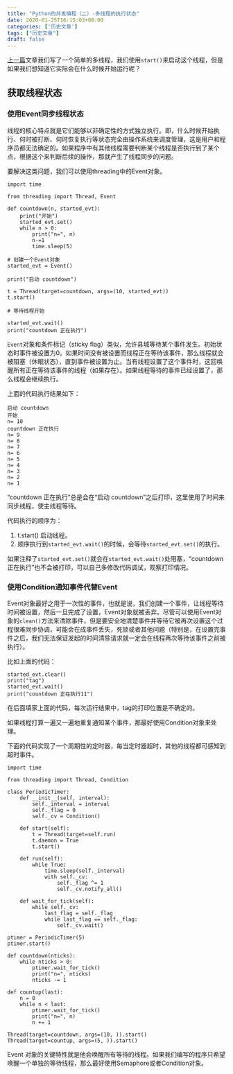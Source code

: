 ```yaml
---
title: "Python的并发编程（二）-多线程的执行状态"
date: 2020-01-25T16:15:03+08:00
categories: ['历史文章']
tags: ["历史文章"]
draft: false
---
```


[上一篇](https://zz.zzs7.top/python-concurrent-1.html)文章我们写了一个简单的多线程，我们使用`start()`来启动这个线程，但是如果我们想知道它实际会在什么时候开始运行呢？

## 获取线程状态

### 使用Event同步线程状态

线程的核心特点就是它们能够以非确定性的方式独立执行。即，什么时候开始执行、何时被打断、何时恢复执行等状态完全由操作系统来调度管理，这是用户和程序员都无法确定的。如果程序中有其他线程需要判断某个线程是否执行到了某个点，根据这个来判断后续的操作，那就产生了线程同步的问题。

要解决这类问题，我们可以使用threading中的Event对象。



```
import time

from threading import Thread, Event

def countdown(n, started_evt):
    print("开始")
    started_evt.set()
    while n > 0:
        print("n=", n)
        n-=1
        time.sleep(5)

# 创建一个Event对象
started_evt = Event()

print("启动 countdown")

t = Thread(target=countdown, args=(10, started_evt))
t.start()

# 等待线程开始

started_evt.wait()
print("countdown 正在执行")
```

`Event`对象和条件标记（sticky flag）类似，允许县城等待某个事件发生。初始状态时事件被设置为0。如果时间没有被设置而线程正在等待该事件，那么线程就会被阻塞（休眠状态），直到事件被设置为止。当有线程设置了这个事件时，这回唤醒所有正在等待该事件的线程（如果存在）。如果线程等待的事件已经设置了，那么线程会继续执行。

上面的代码执行结果如下：

```
启动 countdown
开始
n= 10
countdown 正在执行
n= 9
n= 8
n= 7
n= 6
n= 5
n= 4
n= 3
n= 2
n= 1
```

“countdown 正在执行”总是会在“启动 countdown”之后打印，这里使用了时间来同步线程，使主线程等待。

代码执行的顺序为：

1. t.start() 启动线程。
2. 顺序执行到`started_evt.wait()`的时候，会等待`started_evt.set()`的执行。

如果注释了`started_evt.set()`就会在`started_evt.wait()`处阻塞，“countdown 正在执行”也不会被打印，可以自己多修改代码调试，观察打印情况。

### 使用Condition通知事件代替Event

Event对象最好之用于一次性的事件，也就是说，我们创建一个事件，让线程等待时间被设置，然后一旦完成了设置，Event对象就被丢弃。尽管可以使用Event对象的`clean()`方法来清除事件，但是要安全地清楚事件并等待它被再次设置这个过程很难同步协调，可能会在成事件丢失，死锁或者其他问题（特别是，在设置完事件之后，我们无法保证发起的时间清除请求就一定会在线程再次等待该事件之前被执行）。

比如上面的代码：

```
started_evt.clear()
print("tag")
started_evt.wait()
print("countdown 正在执行11")
```

在后面填家上面的代码，每次运行结果中，tag的打印位置是不确定的。

如果线程打算一遍又一遍地重复通知某个事件，那最好使用Condition对象来处理。

下面的代码实现了一个周期性的定时器，每当定时器超时，其他的线程都可感知到超时事件。

```
import time

from threading import Thread, Condition

class PeriodicTimer:
    def __init__(self, interval):
        self._interval = interval
        self._flag = 0
        self._cv = Condition()

    def start(self):
        t = Thread(target=self.run)
        t.daemon = True
        t.start()

    def run(self):
        while True:
            time.sleep(self._interval)
            with self._cv:
                self._flag ^= 1
                self._cv.notify_all()

    def wait_for_tick(self):
        while self._cv:
            last_flag = self._flag
            while last_flag == self._flag:
                self._cv.wait()

ptimer = PeriodicTimer(5)
ptimer.start()

def countdown(nticks):
    while nticks > 0:
        ptimer.wait_for_tick()
        print("n=", nticks)
        nticks -= 1

def countup(last):
    n = 0
    while n < last:
        ptimer.wait_for_tick()
        print("n=", n)
        n += 1

Thread(target=countdown, args=(10, )).start()
Thread(target=countup, args=(5, )).start()
```

Event 对象的关键特性就是他会唤醒所有等待的线程。如果我们编写的程序只希望唤醒一个单独的等待线程，那么最好使用Semaphore或者Condition对象。

